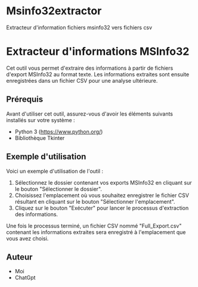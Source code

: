 # Msinfo32extractor
 Extracteur d'information fichiers msinfo32 vers fichiers csv

# Extracteur d'informations MSInfo32

Cet outil vous permet d'extraire des informations à partir de fichiers d'export MSInfo32 au format texte. Les informations extraites sont ensuite enregistrées dans un fichier CSV pour une analyse ultérieure.

## Prérequis

Avant d'utiliser cet outil, assurez-vous d'avoir les éléments suivants installés sur votre système :

- Python 3 (https://www.python.org/)
- Bibliothèque Tkinter

## Exemple d'utilisation

Voici un exemple d'utilisation de l'outil :

1. Sélectionnez le dossier contenant vos exports MSInfo32 en cliquant sur le bouton "Sélectionner le dossier".
2. Choisissez l'emplacement où vous souhaitez enregistrer le fichier CSV résultant en cliquant sur le bouton "Sélectionner l'emplacement".
3. Cliquez sur le bouton "Exécuter" pour lancer le processus d'extraction des informations.

Une fois le processus terminé, un fichier CSV nommé "Full_Export.csv" contenant les informations extraites sera enregistré à l'emplacement que vous avez choisi.

## Auteur

- Moi
- ChatGpt
